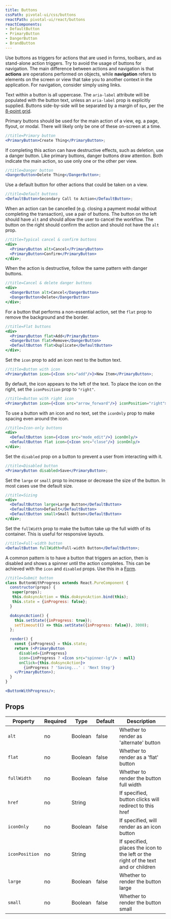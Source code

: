 ```yaml
---
title: Buttons
cssPath: pivotal-ui/css/buttons
reactPath: pivotal-ui/react/buttons
reactComponents:
- DefaultButton
- PrimaryButton
- DangerButton
- BrandButton
---
```


Use buttons as triggers for actions that are used in forms, toolbars, and as stand-alone action triggers. Try to avoid the usage of buttons for navigation. The main difference between actions and navigation is that **actions** are operations performed on objects, while **navigation** refers to elements on the screen or view that take you to another context in the application. For navigation, consider simply using links.

Text within a button is all uppercase. The `aria-label` attribute will be populated with the button text, unless an `aria-label` prop is explicitly supplied. Buttons side-by-side will be separated by a margin of `8px`, per the [8-point grid](/concepts/8-point_grid/index).

Primary buttons should be used for the main action of a view, eg. a page, flyout, or modal. There will likely only be one of these on-screen at a time.

```jsx
//title=Primary button
<PrimaryButton>Create Thing</PrimaryButton>;
```

If completing this action can have destructive effects, such as deletion, use a danger button. Like primary buttons, danger buttons draw attention. Both indicate the main action, so use only one or the other per view.

```jsx
//title=Danger button
<DangerButton>Delete Thing</DangerButton>;
```

Use a default button for other actions that could be taken on a view.

```jsx
//title=Default buttons
<DefaultButton>Secondary Call to Action</DefaultButton>;
```

When an action can be cancelled (e.g. closing a payment modal without completing the transaction), use a pair of buttons. The button on the left should have `alt` and should allow the user to cancel the workflow. The button on the right should confirm the action and should not have the `alt` prop.

```jsx
//title=Typical cancel & confirm buttons
<div>
  <PrimaryButton alt>Cancel</PrimaryButton>
  <PrimaryButton>Confirm</PrimaryButton>
</div>;
```

When the action is destructive, follow the same pattern with danger buttons.

```jsx
//title=Cancel & delete danger buttons
<div>
  <DangerButton alt>Cancel</DangerButton>
  <DangerButton>Delete</DangerButton>
</div>;
```

For a button that performs a non-essential action, set the `flat` prop to remove the background and the border.

```jsx
//title=Flat buttons
<div>
  <PrimaryButton flat>Add</PrimaryButton>
  <DangerButton flat>Remove</DangerButton>
  <DefaultButton flat>Duplicate</DefaultButton>
</div>;
```

Set the `icon` prop to add an icon next to the button text.

```jsx
//title=Button with icon
<PrimaryButton icon={<Icon src="add"/>}>New Item</PrimaryButton>;
```

By default, the icon appears to the left of the text. To place the icon on the right, set the `iconPosition` prop to `"right"`.

```jsx
//title=Button with right icon
<PrimaryButton icon={<Icon src="arrow_forward"/>} iconPosition="right">Next</PrimaryButton>;
```

To use a button with an icon and no text, set the `iconOnly` prop to make spacing even around the icon.

```jsx
//title=Icon-only buttons
<div>
  <DefaultButton icon={<Icon src="mode_edit"/>} iconOnly/>
  <DefaultButton flat icon={<Icon src="close"/>} iconOnly/>
</div>;
```

Set the `disabled` prop on a button to prevent a user from interacting with it.

```jsx
//title=Disabled button
<PrimaryButton disabled>Save</PrimaryButton>;
```

Set the `large` or `small` prop to increase or decrease the size of the button. In most cases use the default size.

```jsx
//title=Sizing
<div>
  <DefaultButton large>Large Button</DefaultButton>
  <DefaultButton>Default</DefaultButton>
  <DefaultButton small>Small Button</DefaultButton>
</div>;
```

Set the `fullWidth` prop to make the button take up the full width of its container. This is useful for responsive layouts.

```jsx
//title=Full-width button
<DefaultButton fullWidth>Full-width Button</DefaultButton>;
```

A common pattern is to have a button that triggers an action, then is disabled and shows a spinner until the action completes. This can be achieved with the `icon` and `disabled` props. Use this in a [Form](/components/forms/usage#form-submission).

```jsx
//title=Submit button
class ButtonWithProgress extends React.PureComponent {
  constructor(props) {
   super(props);
   this.doAsyncAction = this.doAsyncAction.bind(this);
   this.state = {inProgress: false};
  }

  doAsyncAction() {
    this.setState({inProgress: true});
    setTimeout(() => this.setState({inProgress: false}), 3000);
  };

  render() {
    const {inProgress} = this.state;
    return (<PrimaryButton
      disabled={inProgress}
      icon={inProgress ? <Icon src="spinner-lg"/> : null}
      onClick={this.doAsyncAction}>
        {inProgress ? 'Saving...' : 'Next Step'}
    </PrimaryButton>);
  }
}

<ButtonWithProgress/>;
```

## Props

Property       | Required | Type    | Default | Description
---------------|----------|---------|---------|------------
`alt`          | no       | Boolean | false   | Whether to render as 'alternate' button
`flat`         | no       | Boolean | false   | Whether to render as a 'flat' button
`fullWidth`    | no       | Boolean | false   | Whether to render the button full width
`href`         | no       | String  |         | If specified, button clicks will redirect to this href
`iconOnly`     | no       | Boolean | false   | If specified, will render as an icon button
`iconPosition` | no       | String  |         | If specified, places the icon to the left or the right of the text and or children
`large`        | no       | Boolean | false   | Whether to render the button large
`small`        | no       | Boolean | false   | Whether to render the button small
